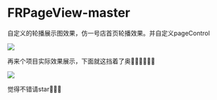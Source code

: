 # FRPageView-master
自定义的轮播展示图效果，仿一号店首页轮播效果。并自定义pageControl

![](https://github.com/fanrongQu/FRPageView-master/blob/master/FRPageView.gif) 

<p>再来个项目实际效果展示，下面就这挡着了奥🙆‍♂️🙆‍♂️🙆‍♂️</p>

![](https://github.com/fanrongQu/FRPageView-master/blob/master/FRPageView1.gif) 
<p>觉得不错请star🌟🌟🌟</p>
